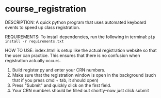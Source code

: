 # course_registration

DESCRIPTION:
A quick python program that uses automated keyboard events to speed up class registration.

REQUIREMENTS:
To install dependencies, run the following in terminal: `pip install -r requirements.txt`

HOW TO USE:
index.html is setup like the actual registration website so that the user can practice. This ensures that there is no confusion when registration actually occurs.

1. Build register.py and enter your CRN numbers.
2. Make sure that the registration window is open in the background (such that if you press cmd + tab, it should open)
3. Press "Submit" and quickly click on the first field.
4. Your CRN numbers should be filled out shortly–now just click submit
